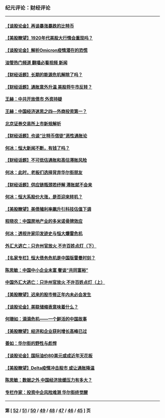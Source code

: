 ### 纪元评论：财经评论
---
#### [【谈股论金】再谈暴涨暴跌的比特币](../../pages/nsc1026/n13428036.md?01030330) 
#### [【美股瞭望】1920年代美股大行情会重现吗？](../../pages/nsc1026/n13425425.md?01030330) 
#### [【谈股论金】解析Omicron疫情潜在的恐慌](../../pages/nsc1026/n13403704.md?01030330) 
#### [油管热门频道 翻墙必看视频 新闻](ok?01030330)
#### [【财经话题】长期的能源危机解除了吗？](../../pages/nsc1026/n13378041.md?01030330) 
#### [【财经话题】通胀意外升温 美股将牛市反转？](../../pages/nsc1026/n13370659.md?01030330) 
#### [王赫：中共开放债市 外资持疑](../../pages/nsc1026/n13366203.md?01030330) 
#### [王赫：中国经济迷思之四—外商投资第一？](../../pages/nsc1026/n13354150.md?01030330) 
#### [北京证券交易所上市新规解析](../../pages/nsc1026/n13348292.md?01030330) 
#### [【财经话题】也谈“比特币信徒”恶性通胀论](../../pages/nsc1026/n13331972.md?01030330) 
#### [何冰：恒大新闻不断，有钱了吗？](../../pages/nsc1026/n13325002.md?01030330) 
#### [【财经话题】不可低估通胀和高估滞胀风险](../../pages/nsc1026/n13300505.md?01030330) 
#### [何冰：此时，老板们选择背弃华尔街朋友](../../pages/nsc1026/n13295291.md?01030330) 
#### [【财经话题】供应链瓶颈若纾解 滞胀就不会来](../../pages/nsc1026/n13286759.md?01030330) 
#### [何冰：恒大系股价大涨，是否迎来转机？](../../pages/nsc1026/n13276822.md?01030330) 
#### [【美股瞭望】美债殖利率飙升引科技估值下调](../../pages/nsc1026/n13267775.md?01030330) 
#### [程晓农：中国房地产业的多米诺骨牌效应](../../pages/nsc1026/n13259673.md?01030330) 
#### [何冰：透视许家印发迹史与恒大爆雷危机](../../pages/nsc1026/n13253937.md?01030330) 
#### [外汇大逃亡：只许州官放火 不许百姓点灯（下）](../../pages/nsc1026/n13245748.md?01030330) 
#### [【名家专栏】恒大债务危机是中国版雷曼时刻？](../../pages/nsc1026/n13242613.md?01030330) 
#### [陈思敏：中国中小企业未富 奢谈“共同富裕”](../../pages/nsc1026/n13241213.md?01030330) 
#### [中国外汇大逃亡：只许州官放火 不许百姓点灯（上）](../../pages/nsc1026/n13228773.md?01030330) 
#### [【美股瞭望】迟来的股市修正年内未必会发生](../../pages/nsc1026/n13223100.md?01030330) 
#### [【谈股论金】美联储缩表意味着什么？](../../pages/nsc1026/n13174610.md?01030330) 
#### [何珊如：滴滴危机——一个鲜活的中国故事](../../pages/nsc1026/n13151962.md?01030330) 
#### [【美股瞭望】经济和企业获利增长高峰已过](../../pages/nsc1026/n13134466.md?01030330) 
#### [善如：华尔街的野性与彪悍](../../pages/nsc1026/n13112664.md?01030330) 
#### [【谈股论金】国际油价80美元或成近年天花板](../../pages/nsc1026/n13108524.md?01030330) 
#### [【美股瞭望】Delta疫情冲击股市 或让通胀降温](../../pages/nsc1026/n13100297.md?01030330) 
#### [陈思敏：数据之外 中国经济放缓压力有多大？](../../pages/nsc1026/n13085576.md?01030330) 
#### [专栏作家：投资中企风险难测 华尔街终觉醒](../../pages/nsc1026/n13079366.md?01030330) 

---
#### 第 [ [52](./52.md?01030330) / [51](./51.md?01030330) / [50](./50.md?01030330) / [49](./49.md?01030330) / [48](./48.md?01030330) / [47](./47.md?01030330) / [46](./46.md?01030330) / [45](./45.md?01030330) ] 页
